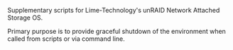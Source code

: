 Supplementary scripts for Lime-Technology's unRAID Network Attached Storage OS.

Primary purpose is to provide graceful shutdown of the environment when called from scripts or via command line.